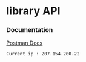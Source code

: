 # library API

### Documentation
<a href="https://documenter.getpostman.com/view/7159620/SWLZfVb1?version=latest">Postman Docs</a>

` Current ip : 207.154.200.22 `
